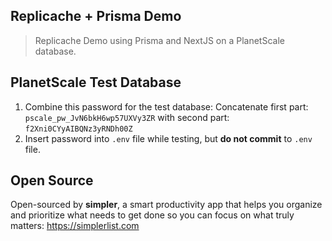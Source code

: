 ## Replicache + Prisma Demo

> Replicache Demo using Prisma and NextJS on a PlanetScale database.

## PlanetScale Test Database

1. Combine this password for the test database: Concatenate first part: `pscale_pw_JvN6bkH6wp57UXVy3ZR` with second part: `f2Xni0CYyAIBQNz3yRNDh00Z`
2. Insert password into `.env` file while testing, but **do not commit** to `.env` file.

## Open Source

Open-sourced by **simpler**, a smart productivity app that helps you organize and prioritize what needs to get done so you can focus on what truly matters: https://simplerlist.com
